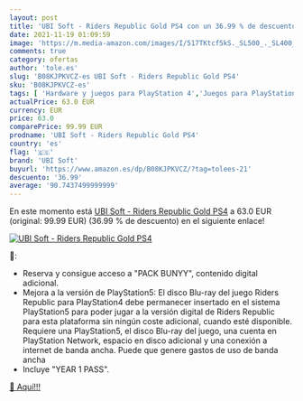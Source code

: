 ```yaml
---
layout: post
title: 'UBI Soft - Riders Republic Gold PS4 con un 36.99 % de descuento'
date: 2021-11-19 01:09:59
image: 'https://m.media-amazon.com/images/I/517TKtcf5kS._SL500_._SL400_.jpg'
comments: true
category: ofertas
author: 'tole.es'
slug: 'B08KJPKVCZ-es UBI Soft - Riders Republic Gold PS4'
sku: 'B08KJPKVCZ-es'
tags: [ 'Hardware y juegos para PlayStation 4','Juegos para PlayStation 4','Videojuegos','ps4','ubi soft', ]
actualPrice: 63.0 EUR
currency: EUR
price: 63.0
comparePrice: 99.99 EUR
prodname: 'UBI Soft - Riders Republic Gold PS4'
country: 'es'
flag: '🇪🇸'
brand: 'UBI Soft'
buyurl: 'https://www.amazon.es/dp/B08KJPKVCZ/?tag=tolees-21'
descuento: '36.99'
average: '90.7437499999999'
---
```


En este momento está [UBI Soft - Riders Republic Gold PS4](https://www.amazon.es/dp/B08KJPKVCZ/?tag=tolees-21) a 63.0 EUR (original: 99.99 EUR) (36.99 %  de descuento) en el siguiente enlace!

[![UBI Soft - Riders Republic Gold PS4](https://m.media-amazon.com/images/I/517TKtcf5kS._SL500_._SL400_.jpg)](https://www.amazon.es/dp/B08KJPKVCZ/?tag=tolees-21)

🔎:

- Reserva y consigue acceso a "PACK BUNYY", contenido digital adicional.
- Mejora a la versión de PlayStation5: El disco Blu-ray del juego Riders Republic para PlayStation4 debe permanecer insertado en el sistema PlayStation5 para poder jugar a la versión digital de Riders Republic para esta plataforma sin ningún coste adicional, cuando esté disponible. Requiere una PlayStation5, el disco Blu-ray del juego, una cuenta en PlayStation Network, espacio en disco adicional y una conexión a internet de banda ancha. Puede que genere gastos de uso de banda ancha
- Incluye "YEAR 1 PASS".

[🛒 Aquí!!!](https://www.amazon.es/dp/B08KJPKVCZ/?tag=tolees-21)
